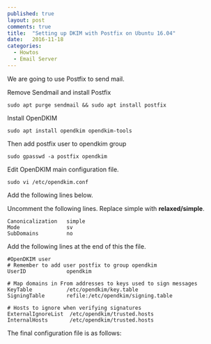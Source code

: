 ```yaml
---
published: true
layout: post
comments: true
title:  "Setting up DKIM with Postfix on Ubuntu 16.04"
date:   2016-11-18
categories:
  - Howtos
  - Email Server
---
```


We are going to use Postfix to send mail.

Remove Sendmail and install Postfix

    sudo apt purge sendmail && sudo apt install postfix

Install OpenDKIM

    sudo apt install opendkim opendkim-tools
 
Then add postfix user to opendkim group

    sudo gpasswd -a postfix opendkim

Edit OpenDKIM main configuration file.

    sudo vi /etc/opendkim.conf

Add the following lines below.

Uncomment the following lines. Replace simple with <b>relaxed/simple</b>.

    Canonicalization   simple
    Mode               sv
    SubDomains         no
 
Add the following lines at the end of this the file.
    
    #OpenDKIM user
    # Remember to add user postfix to group opendkim
    UserID             opendkim
     
    # Map domains in From addresses to keys used to sign messages
    KeyTable           /etc/opendkim/key.table
    SigningTable       refile:/etc/opendkim/signing.table
     
    # Hosts to ignore when verifying signatures
    ExternalIgnoreList  /etc/opendkim/trusted.hosts
    InternalHosts       /etc/opendkim/trusted.hosts
    
The final configuration file is as follows:
